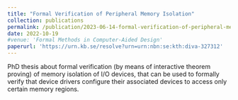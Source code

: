```yaml
---
title: "Formal Verification of Peripheral Memory Isolation"
collection: publications
permalink: /publication/2023-06-14-formal-verification-of-peripheral-memory-isolation-4
date: 2022-10-19
#venue: 'Formal Methods in Computer-Aided Design'
paperurl: 'https://urn.kb.se/resolve?urn=urn:nbn:se:kth:diva-327312'
---
```

PhD thesis about formal verification (by means of interactive theorem proving) of memory isolation of I/O devices, that can be used to formally verify that device drivers configure their associated devices to access only certain memory regions.
